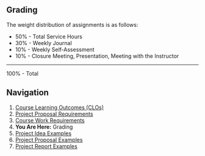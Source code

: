 ## Grading

The weight distribution of assignments is as follows:
- 50% - Total Service Hours
- 30% - Weekly Journal
- 10% - Weekly Self-Assessment
- 10% - Closure Meeting, Presentation, Meeting with the Instructor
------------------------------------------------------------------
100% - Total

## Navigation
1. [Course Learning Outcomes (CLOs)](https://cit295.github.io)
2. [Project Proposal Requirements](https://cit295.github.io/proposal_requirements)
3. [Course Work Requirements](https://cit295.github.io/course_work_requirements)
4. **You Are Here:** Grading
5. [Project Idea Examples](https://cit295.github.io/project_ideas)
6. [Project Proposal Examples](https://cit295.github.io/proposal_examples)
7. [Project Report Examples](https://cit295.github.io/report_examples)
